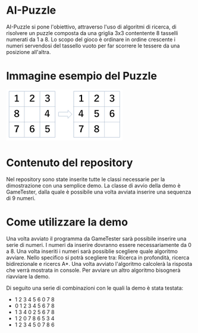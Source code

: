 # AI-Puzzle
AI-Puzzle si pone l'obiettivo, attraverso l'uso di algoritmi di ricerca, di risolvere un puzzle composta da una griglia 3x3 contentente 8 tasselli numerati da 1 a 8.
Lo scopo del gioco è ordinare in ordine crescente i numeri servendosi del tassello vuoto per far scorrere le tessere da una posizione all'altra.

# Immagine esempio del Puzzle

![Screenshot](puzzle.png)

# Contenuto del repository
Nel repository sono state inserite tutte le classi necessarie per la dimostrazione con una semplice demo. 
La classe di avvio della demo è GameTester, dalla quale è possibile una volta avviata inserire una sequenza di 9 numeri.

# Come utilizzare la demo
Una volta avviato il programma da GameTester sarà possibile inserire una serie di numeri.
I numeri da inserire dovranno essere necessariamente da 0 a 8. Una volta inseriti i numeri sarà possiblie scegliere quale algoritmo avviare.
Nello specifico si potrà scegliere tra: Ricerca in profondità, ricerca bidirezionale e ricercs A*.
Una volta avviato l'algoritmo calcolerà la risposta che verrà mostrata in console.
Per avviare un altro algoritmo bisognerà riavviare la demo.

Di seguito una serie di combinazioni con le quali la demo è stata testata:
- 1 2 3 4 5 6 0 7 8
- 0 1 2 3 4 5 6 7 8
- 1 3 4 0 2 5 6 7 8
- 1 2 0 7 8 6 5 3 4
- 1 2 3 4 5 0 7 8 6
